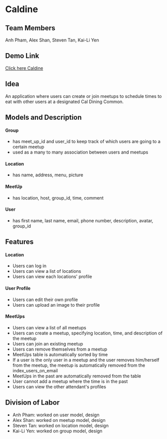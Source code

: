 # Caldine

## Team Members
Anh Pham, Alex Shan, Steven Tan, Kai-Li Yen

## Demo Link

[Click here Caldine](https://caldine.herokuapp.com/)

## Idea

An application where users can create or join meetups to schedule times to eat with other users at a designated Cal Dining Common. 

## Models and Description
#### Group
- has meet_up_id and user_id to keep track of which users are going to a certain meetup 
- used as a many to many association between users and meetups

#### Location 
- has name, address, menu, picture

#### MeetUp
- has location, host, group_id, time, comment

#### User
- has first name, last name, email, phone number, description, avatar, group_id

## Features

#### Location
- Users can log in 
- Users can view a list of locations
- Users can view each locations' profile

#### User Profile
- Users can edit their own profile
- Users can upload an image to their profile

#### MeetUps
- Users can view a list of all meetups
- Users can create a meetup, specifying location, time, and description of the meetup
- Users can join an existing meetup
- Users can remove themselves from a meetup
- MeetUps table is automatically sorted by time
- If a user is the only user in a meetup and the user removes him/herself from the meetup, the meetup is automatically removed from the index_users_on_email
- MeetUps in the past are automatically removed from the table
- User cannot add a meetup where the time is in the past
- Users can view the other attendant's profiles

## Division of Labor
- Anh Pham: worked on user model, design
- Alex Shan: worked on meetup model, design
- Steven Tan: worked on location model, design
- Kai-Li Yen: worked on group model, design  
